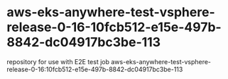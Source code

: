 # aws-eks-anywhere-test-vsphere-release-0-16-10fcb512-e15e-497b-8842-dc04917bc3be-113
repository for use with E2E test job aws-eks-anywhere-test-vsphere-release-0-16:10fcb512-e15e-497b-8842-dc04917bc3be-113
